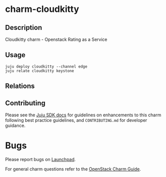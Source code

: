 # charm-cloudkitty

## Description

Cloudkitty charm - Openstack Rating as a Service

## Usage

```
juju deploy cloudkitty --channel edge
juju relate cloudkitty keystone
```


## Relations


## Contributing

Please see the [Juju SDK docs](https://juju.is/docs/sdk) for guidelines
on enhancements to this charm following best practice guidelines, and
`CONTRIBUTING.md` for developer guidance.

# Bugs

Please report bugs on [Launchpad][lp-bugs-charm-cloudkitty].

For general charm questions refer to the [OpenStack Charm Guide][cg].

<!-- LINKS -->
[cg]: https://docs.openstack.org/charm-guide
[lp-bugs-charm-cloudkitty]: https://bugs.launchpad.net/charm-cloudkitty/+filebug